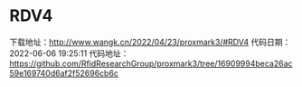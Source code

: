 # RDV4
下载地址：http://www.wangk.cn/2022/04/23/proxmark3/#RDV4
代码日期：2022-06-06 19:25:11
代码地址：https://github.com/RfidResearchGroup/proxmark3/tree/16909994beca26ac59e169740d6af2f52696cb6c
